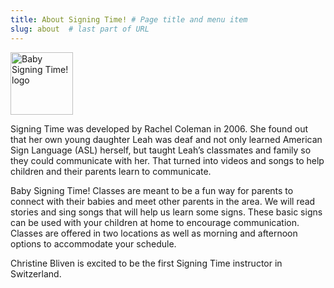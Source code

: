 ```yaml
---
title: About Signing Time! # Page title and menu item
slug: about  # last part of URL
---
```


<img class="card-img-top mx-auto m-3" src="{{site.baseurl}}{% link images/bst_logo_vector.svg %}" alt="Baby Signing Time! logo" style="height:100px" />


Signing Time was developed by Rachel Coleman in 2006. She found out that her own young daughter Leah was deaf and not only learned American Sign Language (ASL) herself, but taught Leah’s classmates and family so they could communicate with her. That turned into videos and songs to help children and their parents learn to communicate.

Baby Signing Time! Classes are meant to be a fun way for parents to connect with their babies and meet other parents in the area. We will read stories and sing songs that will help us learn some signs. These basic signs can be used with your children at home to encourage communication. Classes are offered in two locations as well as morning and afternoon options to accommodate your schedule.

Christine Bliven is excited to be the first Signing Time instructor in Switzerland.
